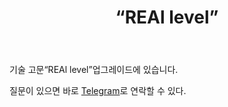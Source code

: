 ﻿---
layout: post-ea

group: 기술 고문 
title: “REAl level”
meta: REAl level
logo: real_level.svg
order: 2

category: ea

og: img/og-real-level.jpg

lang: kr
ref: real_level
---

기술 고문“REAl level”업그레이드에 있습니다.

질문이 있으면 바로 <a href="https://t.me/chutkoy" target="_blank">Telegram</a>로 연락할 수 있다.
